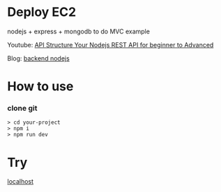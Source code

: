 # Deploy EC2

nodejs + express + mongodb to do MVC example

Youtube: [API Structure Your Nodejs REST API for beginner to Advanced](https://youtu.be/i4Pr81apfnU)

Blog: [backend nodejs](https://anonystick.com)

# How to use

### clone git

```
> cd your-project
> npm i
> npm run dev
```

# Try

[localhost](http://localhost:3051)
